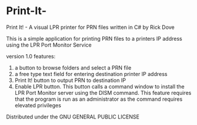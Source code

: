 # Print-It-
Print It! - A visual LPR printer for PRN files written in C# by Rick Dove

This is a simple application for printing PRN files to a printers IP address using the LPR Port Monitor Service

version 1.0 features:

1) a button to browse folders and select a PRN file
2) a free type text field for entering destination printer IP address
3) Print It! button to output PRN to destination IP
4) Enable LPR button. This button calls a command window to install the LPR Port Monitor server using the DISM command. 
   This feature requires that the program is run as an administrator as the command requires elevated privileges 


Distributed under the GNU GENERAL PUBLIC LICENSE
